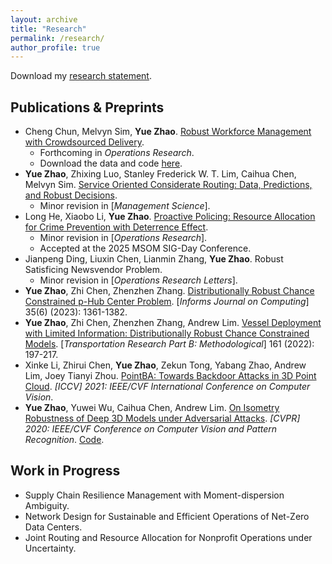 ```yaml
---
layout: archive
title: "Research"
permalink: /research/
author_profile: true
---
```


Download my [research statement](/file/research.pdf).

## Publications & Preprints

* Cheng Chun, Melvyn Sim, **Yue Zhao**. [Robust Workforce Management with Crowdsourced Delivery](https://papers.ssrn.com/sol3/papers.cfm?abstract_id=4387916).
  - Forthcoming in </u>*Operations Research*</u>.
  - Download the data and code [here](https://drive.google.com/file/d/1qsRWNQxlWSA64Q_FsSyqa0hTY5SEZ_Zl/view?usp=sharing).
* **Yue Zhao**, Zhixing Luo, Stanley Frederick W. T. Lim, Caihua Chen, Melvyn Sim. [Service Oriented Considerate Routing: Data, Predictions, and Robust Decisions](https://papers.ssrn.com/sol3/papers.cfm?abstract_id=4781416).
  - Minor revision in [*Management Science*].
* Long He, Xiaobo Li, **Yue Zhao**. [Proactive Policing: Resource Allocation for Crime Prevention with Deterrence Effect](https://papers.ssrn.com/sol3/papers.cfm?abstract_id=4526158).
  - Minor revision in [*Operations Research*].
  - Accepted at the 2025 MSOM SIG-Day Conference. 
* Jianpeng Ding, Liuxin Chen, Lianmin Zhang, **Yue Zhao**. Robust Satisficing Newsvendor Problem.
  - Minor revision in [*Operations Research Letters*].
* **Yue Zhao**, Zhi Chen, Zhenzhen Zhang. [Distributionally Robust Chance Constrained p-Hub Center Problem](https://pubsonline.informs.org/doi/abs/10.1287/ijoc.2022.0113). [*Informs Journal on Computing*] 35(6) (2023): 1361-1382.
* **Yue Zhao**, Zhi Chen, Zhenzhen Zhang, Andrew Lim. [Vessel Deployment with Limited Information: Distributionally Robust Chance Constrained Models](https://www.sciencedirect.com/science/article/pii/S0191261522000777). [*Transportation Research Part B: Methodological*] 161 (2022): 197-217.
* Xinke Li, Zhirui Chen, **Yue Zhao**, Zekun Tong, Yabang Zhao, Andrew Lim, Joey Tianyi Zhou. [PointBA: Towards Backdoor Attacks in 3D Point Cloud](https://openaccess.thecvf.com/content/ICCV2021/papers/Li_PointBA_Towards_Backdoor_Attacks_in_3D_Point_Cloud_ICCV_2021_paper.pdf). *[ICCV] 2021: IEEE/CVF International Conference on Computer Vision*.
* **Yue Zhao**, Yuwei Wu, Caihua Chen, Andrew Lim. [On Isometry Robustness of Deep 3D Models under Adversarial Attacks](https://openaccess.thecvf.com/content_CVPR_2020/papers/Zhao_On_Isometry_Robustness_of_Deep_3D_Point_Cloud_Models_Under_CVPR_2020_paper.pdf). *[CVPR] 2020: IEEE/CVF Conference on Computer Vision and Pattern Recognition*. [Code](https://github.com/skywalker6174/3d-isometry-robust).

## Work in Progress

* Supply Chain Resilience Management with Moment-dispersion Ambiguity.
* Network Design for Sustainable and Efficient Operations of Net-Zero Data Centers. 
* Joint Routing and Resource Allocation for Nonprofit Operations under Uncertainty.
